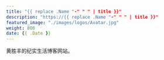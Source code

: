 ```yaml
---
title: "{{ replace .Name "-" " " | title }}"
description: "https://{{ replace .Name "-" " " | title }}"
featured_image: "./images/logos/Avatar.jpg"
weight: 800
date: {{ .Date }}
---
```


黄胜丰的纪实生活博客网站。